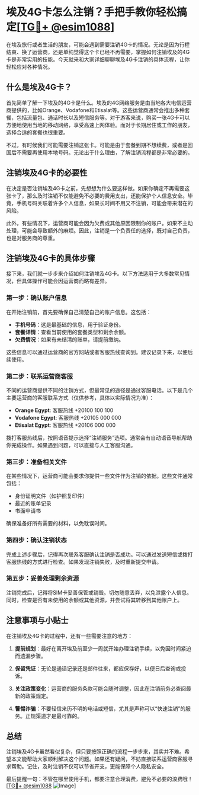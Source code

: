# 埃及4G卡怎么注销？手把手教你轻松搞定[[TG💪+ @esim1088](https://t.me/s/esim1088)]

在埃及旅行或者生活的朋友，可能会遇到需要注销4G卡的情况。无论是因为行程结束、换了运营商，还是单纯觉得这个卡已经不再需要，掌握如何注销埃及的4G卡是非常实用的技能。今天就来和大家详细聊聊埃及4G卡注销的具体流程，让你轻松应对各种情况。

## 什么是埃及4G卡？

首先简单了解一下埃及的4G卡是什么。埃及的4G网络服务是由当地各大电信运营商提供的，比如Orange、Vodafone和Etisalat等。这些运营商通常会推出多种套餐，包括流量包、通话时长以及短信服务等。对于游客来说，购买一张4G卡可以方便地使用当地的移动网络，享受高速上网体验。而对于长期居住或工作的朋友，选择合适的套餐也很重要。

不过，有时候我们可能需要注销这张卡。可能是由于套餐到期不想续费，或者是回国后不需要再使用本地号码。无论出于什么理由，了解注销流程都是非常必要的。

## 注销埃及4G卡的必要性

在决定是否注销埃及4G卡之前，先想想为什么要这样做。如果你确定不再需要这张卡了，那么及时注销不仅能避免不必要的费用支出，还能保护个人信息安全。毕竟，手机号码关联着许多个人信息，如果长时间不用又不注销，可能会带来潜在的风险。

此外，有些情况下，运营商可能会因为欠费或其他原因限制你的账户。如果不主动处理，可能会导致额外的麻烦。因此，注销是一个负责任的选择，既对自己负责，也是对服务商的尊重。

## 注销埃及4G卡的具体步骤

接下来，我们就一步步来介绍如何注销埃及4G卡。以下方法适用于大多数常见情况，但具体操作可能会因运营商而略有差异。

### 第一步：确认账户信息

在开始注销前，首先要确保自己清楚自己的账户信息。这包括：

- **手机号码**：这是最基础的信息，用于验证身份。
- **套餐详情**：查看当前使用的套餐类型和剩余余额。
- **欠费情况**：如果有未结清的账单，请提前缴纳。

这些信息可以通过运营商的官方网站或者客服热线查询到。建议记录下来，以便后续使用。

### 第二步：联系运营商客服

不同的运营商提供不同的注销方式，但最常见的途径是通过客服电话。以下是几个主要运营商的客服联系方式（仅供参考，具体以实际情况为准）：

- **Orange Egypt**: 客服热线 +20100 100 100
- **Vodafone Egypt**: 客服热线 +20105 000 000
- **Etisalat Egypt**: 客服热线 +20106 000 000

拨打客服热线后，按照语音提示选择“注销服务”选项。通常会有自动语音导航帮助你完成操作。如果遇到问题，可以直接与人工客服沟通。

### 第三步：准备相关文件

在某些情况下，运营商可能会要求你提供一些文件作为注销的依据。这些文件通常包括：

- 身份证明文件（如护照复印件）
- 最近的账单记录
- 书面申请书

确保准备好所有需要的材料，以免耽误时间。

### 第四步：确认注销状态

完成上述步骤后，记得再次联系客服确认注销是否成功。可以通过发送短信或拨打客服热线的方式进行检查。如果发现注销失败，及时重新提交申请。

### 第五步：妥善处理剩余资源

注销完成后，记得将SIM卡妥善保管或销毁。切勿随意丢弃，以免泄露个人信息。同时，检查是否有未使用的余额或其他资源，并尝试将其转移到其他账户上。

## 注意事项与小贴士

在注销埃及4G卡的过程中，还有一些需要注意的地方：

1. **提前规划**：最好在离开埃及前至少一周就开始办理注销手续，以免因时间紧迫而遗漏步骤。
   
2. **保留凭证**：无论是通话记录还是邮件往来，都应保存好，以便日后查询或投诉。

3. **关注政策变化**：运营商的服务条款可能会随时调整，因此在注销前务必查阅最新的政策规定。

4. **警惕诈骗**：不要轻信来历不明的电话或短信，尤其是声称可以“快速注销”的服务。正规渠道才是最可靠的。

## 总结

注销埃及4G卡虽然看似复杂，但只要按照正确的流程一步步来，其实并不难。希望本文能帮助大家顺利解决这个问题。如果还有疑问，不妨直接联系运营商客服寻求帮助。记住，及时注销不仅可以节省开支，更能保障个人隐私安全。

最后提醒一句：不管在哪里使用手机，都要注意合理消费，避免不必要的浪费哦！[[TG💪+ @esim1088](https://t.me/s/esim1088) ![Image](https://i.postimg.cc/4NQfJmqS/Snipaste-2025-05-13-00-14-12.png)]